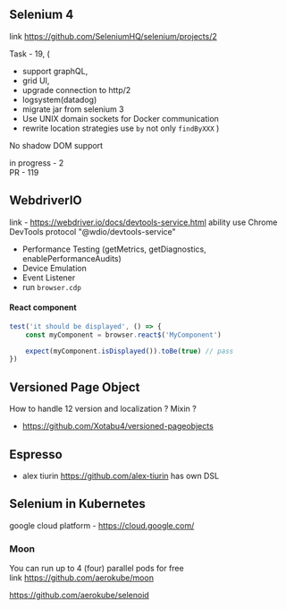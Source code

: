 ## Selenium 4

link https://github.com/SeleniumHQ/selenium/projects/2

Task - 19, (
- support graphQL, 
- grid UI, 
- upgrade connection to http/2
- logsystem(datadog)
- migrate jar from selenium 3
- Use UNIX domain sockets for Docker communication
- rewrite location strategies use `by` not only `findByXXX`
)

No shadow DOM support 

in progress - 2  
PR - 119

## WebdriverIO
link - https://webdriver.io/docs/devtools-service.html
ability use  Chrome DevTools protocol "@wdio/devtools-service"
- Performance Testing (getMetrics, getDiagnostics, enablePerformanceAudits)
- Device Emulation
- Event Listener
- run `browser.cdp`

#### React component 
```javascript
test('it should be displayed', () => {
    const myComponent = browser.react$('MyComponent')

    expect(myComponent.isDisplayed()).toBe(true) // pass
})
```

## Versioned Page Object

How to handle 12 version and localization ? Mixin ?
- https://github.com/Xotabu4/versioned-pageobjects


## Espresso
- alex tiurin https://github.com/alex-tiurin has own DSL

## Selenium in Kubernetes

google cloud platform - https://cloud.google.com/

### Moon 
You can run up to 4 (four) parallel pods for free  
link https://github.com/aerokube/moon
  
https://github.com/aerokube/selenoid 
